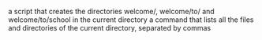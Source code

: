 a script that creates the directories welcome/, welcome/to/ and welcome/to/school in the current directory
 a command that lists all the files and directories of the current directory, separated by commas

